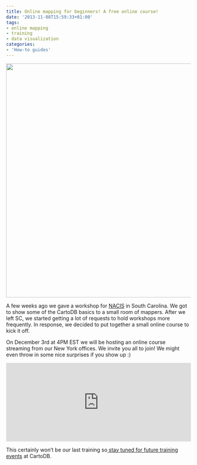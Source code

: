 ```yaml
---
title: Online mapping for beginners! A free online course!
date: '2013-11-08T15:59:33+01:00'
tags:
- online mapping
- training
- data visualization
categories:
- 'How-to guides'
---
```


<img src="http://i.imgur.com/nUh0Odu.png" width="637px"/>

A few weeks ago we gave a workshop for <a href="http://nacis.org/">NACIS</a> in South Carolina. We got to show some of the CartoDB basics to a small room of mappers. After we left SC, we started getting a lot of requests to hold workshops more frequently. In response, we decided to put together a small online course to kick it off. 

On December 3rd at 4PM EST we will be hosting an online course streaming from our New York offices. We invite you all to join! We might even throw in some nice surprises if you show up :)

<iframe frameborder="0" height="214" marginheight="5" marginwidth="5" scrolling="auto" src="https://www.eventbrite.com/tickets-external?eid=9191456895&amp;ref=etckt&amp;v=2" width="100%"></iframe>

This certainly won’t be our last training so<a href="http://cartodb.com/academy"> stay tuned for future training events</a> at CartoDB.
